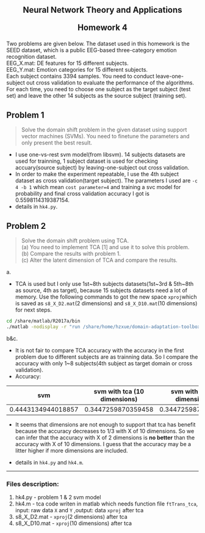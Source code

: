 <h2 style="text-align:center">Neural Network Theory and Applications  

Homework 4  

</h2>

Two problems are given below. The dataset used in this homework is the SEED dataset, which is a public EEG-based three-category emotion recognition dataset.  
EEG_X.mat: DE features for 15 different subjects.  
EEG_Y.mat: Emotion categories for 15 different subjects.  
Each subject contains 3394 samples. You need to conduct leave-one-subject out
cross validation to evaluate the performance of the algorithms. For each time, you need to choose one subject as the target subject (test set) and leave the other 14 subjects as the source subject (training set).
## Problem 1
> Solve the domain shift problem in the given dataset using support vector machines (SVMs). You need to finetune the parameters and only present the best result.

* I use one-vs-rest svm model(from libsvm). 14 subjects datasets are used for trainning, 1 subject dataset is used for checking accuary(source subject) by leaving-one-subject out
cross validation.
* In order to make the experiment repeatable, I use the 4th subject dataset as cross validation(target subject). The parameters I used are `-c 4 -b 1` which mean `cost parameter=4` and training a svc model for probability and final cross validation accuracy I got is 0.5598114319387154.
* details in `hk4.py`.


## Problem 2
> Solve the domain shift problem using TCA.  
(a) You need to implement TCA [1] and use it to solve this problem.  
(b) Compare the results with problem 1.  
(c) Alter the latent dimension of TCA and compare the results. 

a. 
* TCA is used but I only use 1st~8th subjects datasets(1st~3rd & 5th~8th as source, 4th as target), because 15 subjects datasets need a lot of memory. Use the following commands to got the new space `xproj`which is saved as `s8_X_D2.mat`(2 dimensions) and `s8_X_D10.mat`(10 dimensions) for next steps.
```bash
cd /share/matlab/R2017a/bin
./matlab -nodisplay -r "run /share/home/hzxue/domain-adaptation-toolbox/hk4.m; exit"
```
b&c. 
* It is not fair to compare TCA accuracy with the accuracy in the first problem due to different subjects are as trainning data. So I compare the accuracy with only 1~8 subjects(4th subject as target domain or cross validation).
* Accuracy:

svm | svm with tca (10 dimensions) | svm with tca (2 dimensions)
---|---|---
0.4443134944018857 | 0.3447259870359458 | 0.3447259870359458

* It seems that dimensions are not enough to support that tca has benefit because the accuracy decreases to 1/3 with X of 10 dimensions. So we can infer that the accuracy with X of 2 dimensions is **no better** than the accuracy with X of 10 dimensions. I guess that the accuracy may be a litter higher if more dimensions are included.

* details in `hk4.py` and `hk4.m`.


---
### Files description:
1. hk4.py - problem 1 & 2 svm model
2. hk4.m - tca code writen in matlab which needs function file `ftTrans_tca`, input: raw data `X` and `Y` ,output: data `xproj` after tca
3. s8_X_D2.mat - `xproj`(2 dimensions) after tca
4. s8_X_D10.mat - `xproj`(10 dimensions) after tca